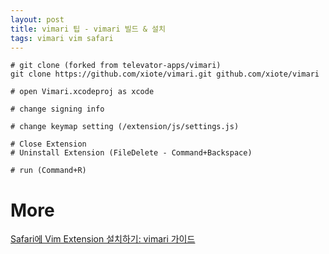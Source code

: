 ```yaml
---
layout: post
title: vimari 팁 - vimari 빌드 & 설치
tags: vimari vim safari
---
```


```
# git clone (forked from televator-apps/vimari) 
git clone https://github.com/xiote/vimari.git github.com/xiote/vimari

# open Vimari.xcodeproj as xcode

# change signing info

# change keymap setting (/extension/js/settings.js)

# Close Extension 
# Uninstall Extension (FileDelete - Command+Backspace)

# run (Command+R)
```


# More
[Safari에 Vim Extension 설치하기: vimari 가이드](https://sweetdev.tistory.com/m/178)
